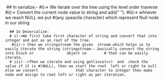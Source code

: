 ​
          ## In serialize:-
	   #i)-> We iterate over the tree using the level order traverse
	   #ii)-> Convert the current node value to string and add(" ").
	   #iii)-> whnever we reach NULL we put #(any speacila character) which represent Null node in our string 
	   
	  ## In Deserialize:
	  # i)->We first take first character of string and convert that into integer and put as an root of the tree.
	   #ii)-> then we stringstream the given  stream which helps us to easily iterate the string (stringstream--.basically convert the string into block or               object so        # that can be easily iterate.
	  # iii)-->Then we iterate and using getlince(>>)  and  check the value if it is #(NULL), then we start the root  left or right to null  else we convert                 that character to integer then make node and assign to root left or right as per iteration.
